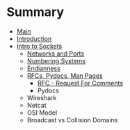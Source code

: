 # Summary

* [Main](README.md)
* [Introduction](chapter1.md)
* [Intro to Sockets](intro-to-sockets.md)
  * [Networks and Ports](intro-to-sockets/sockets.md)
  * [Numbering Systems](intro-to-sockets/numbering-systems.md)
  * [Endianness](intro-to-sockets/endianness.md)
  * [RFCs, Pydocs, Man Pages](intro-to-sockets/rfcs-pydocs-man-pages.md)
    * [RFC - Request For Comments](intro-to-sockets/rfcs-pydocs-man-pages/rfc-request-for-comments.md)
    * Pydocs
  * Wireshark
  * Netcat
  * OSI Model
  * Broadcast vs Collision Domains

